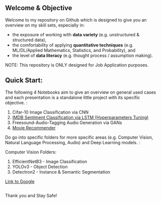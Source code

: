 ## Welcome & Objective

Welcome to my repository on Github which is designed to give you an overview on my skill sets, especially in: 

- the exposure of working with **data variety** (e.g. unstructured & structured data), 
- the comfortability of applying **quantitative techniques** (e.g. ML/DL/Applied Mathematics, Statistics, and Probability), and 
- the level of **data literacy** (e.g. thought process / assumption making).

NOTE: This repository is ONLY designed for Job Application purposes.

## Quick Start:

The following 4 Notebooks aim to give an overview on general used cases and each presentation is a standalone little project with its specific objective. :

1. Cifar-10 Image Classification via CNN
2. [IMDB Sentiment Classification via LSTM (Hyperparameters Tuning)](https://github.com/kplai2020/application/blob/main/nlp_lstm.ipynb)
3. Freesound-Audio-Tagging Audio Generation via GANs
4. [Movie Recommender](https://github.com/kplai2020/application/blob/main/recommendation_system.ipynb)

Do go into specific folders for more specific areas (e.g. Computer Vision, Natural Language Processing, Audio) and Deep Learning models. :

Computer Vision Folders:
1. EfficientNetB3 - Image Classification
2. YOLOv3 - Object Detection
3. Detectron2 - Instance & Semantic Segmentation

[Link to Google](https://www.google.com)

##
Thank you and Stay Safe!
